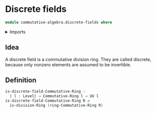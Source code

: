 # Discrete fields

```agda
module commutative-algebra.discrete-fields where
```

<details><summary>Imports</summary>
```agda
open import commutative-algebra.commutative-rings
open import foundation.universe-levels
open import ring-theory.division-rings
```
</details>

## Idea

A discrete field is a commutative division ring. They are called discrete, because only nonzero elements are assumed to be invertible.

## Definition

```agda
is-discrete-field-Commutative-Ring :
  { l : Level} → Commutative-Ring l → UU l
is-discrete-field-Commutative-Ring R =
  is-division-Ring (ring-Commutative-Ring R)
```
